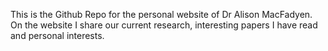 This is the Github Repo for the personal website of Dr Alison MacFadyen.  On the website I share our current research, interesting papers I have read and personal interests.
